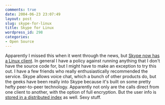 ```yaml
---
comments: true
date: 2004-06-23 23:07:49
layout: post
slug: skype-for-linux
title: Skype for Linux
wordpress_id: 298
categories:
- Open Source
---
```


Apparently I missed this when it went through the news, but [Skype now has a Linux client](http://www.skype.com/). In general I have a policy against running anything that I don't have the source code for, but I might have to make an exception to try this out. I have a few friends who really enthusiastically recommended the service. Skype allows voice chat, which a bunch of other products do, but the geeks have been really into Skype because it's built on some pretty hefty peer-to-peer technology. Apparently not only are the calls direct from one client to another, with the option of full encryption. But the user info is [stored in a distributed index](http://www.corante.com/getreal/archives/000375.html) as well. Sexy stuff.
